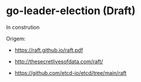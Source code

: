 # go-leader-election (Draft)

In constrution

Origem:

- https://raft.github.io/raft.pdf

- http://thesecretlivesofdata.com/raft/

- https://github.com/etcd-io/etcd/tree/main/raft
